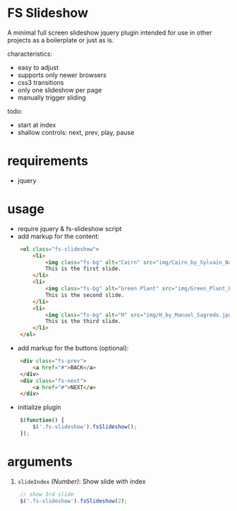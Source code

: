 # FS Slideshow

A minimal full screen slideshow jquery plugin intended for use in other
projects as a boilerplate or just as is.

characteristics:

 * easy to adjust
 * supports only newer browsers
 * css3 transitions
 * only one slideshow per page
 * manually trigger sliding

todo:

 * start at index
 * shallow controls: next, prev, play, pause

# requirements

  * jquery

# usage

 * require jquery & fs-slideshow script
 * add markup for the content:

```html
    <ol class="fs-slideshow">
        <li>
            <img class="fs-bg" alt="Cairn" src="img/Cairn_by_Sylvain_Naudin.jpg">
            This is the first slide.
        </li>
        <li>
            <img class="fs-bg" alt="Green Plant" src="img/Green_Plant_by_Simon_Schlegl.jpg">
            This is the second slide.
        </li>
        <li>
            <img class="fs-bg" alt="H" src="img/H_by_Manuel_Sagredo.jpg">
            This is the third slide.
        </li>
    </ol>
```

 * add markup for the buttons (optional):

```html
    <div class="fs-prev">
        <a href="#">BACK</a>
    </div>
    <div class="fs-next">
        <a href="#">NEXT</a>
    </div>
```

 * initialize plugin

```javascript
    $(function() {
        $('.fs-slideshow').fsSlideshow();
    });
```

# arguments

 1. `slideIndex` _(Number)_: Show slide with index

```javascript
    // show 3rd slide
    $('.fs-slideshow').fsSlideshow(2);
```
